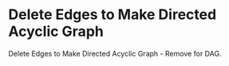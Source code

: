 # Delete Edges to Make Directed Acyclic Graph

Delete Edges to Make Directed Acyclic Graph - Remove for DAG.
